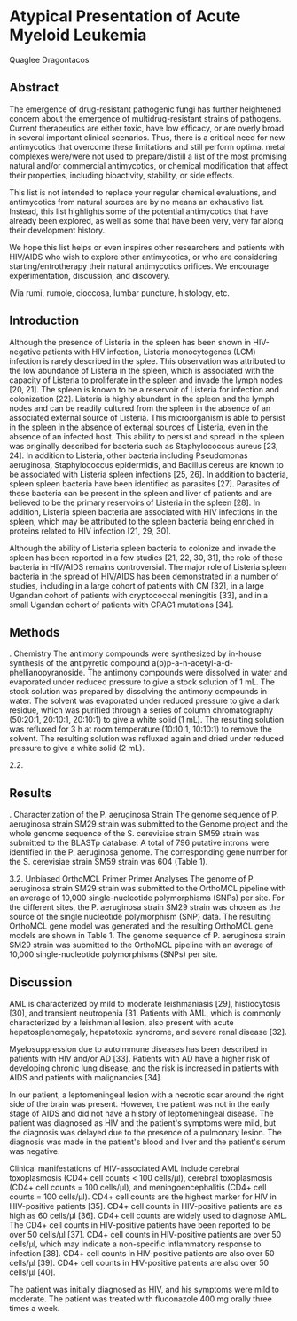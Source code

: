 # Atypical Presentation of Acute Myeloid Leukemia
Quaglee Dragontacos


## Abstract
The emergence of drug-resistant pathogenic fungi has further heightened concern about the emergence of multidrug-resistant strains of pathogens. Current therapeutics are either toxic, have low efficacy, or are overly broad in several important clinical scenarios. Thus, there is a critical need for new antimycotics that overcome these limitations and still perform optima. metal complexes were/were not used to prepare/distill a list of the most promising natural and/or commercial antimycotics, or chemical modification that affect their properties, including bioactivity, stability, or side effects.

This list is not intended to replace your regular chemical evaluations, and antimycotics from natural sources are by no means an exhaustive list. Instead, this list highlights some of the potential antimycotics that have already been explored, as well as some that have been very, very far along their development history.

We hope this list helps or even inspires other researchers and patients with HIV/AIDS who wish to explore other antimycotics, or who are considering starting/entrotherapy their natural antimycotics orifices. We encourage experimentation, discussion, and discovery.

(Via rumi, rumole, cioccosa, lumbar puncture, histology, etc.


## Introduction

Although the presence of Listeria in the spleen has been shown in HIV-negative patients with HIV infection, Listeria monocytogenes (LCM) infection is rarely described in the splee. This observation was attributed to the low abundance of Listeria in the spleen, which is associated with the capacity of Listeria to proliferate in the spleen and invade the lymph nodes [20, 21]. The spleen is known to be a reservoir of Listeria for infection and colonization [22]. Listeria is highly abundant in the spleen and the lymph nodes and can be readily cultured from the spleen in the absence of an associated external source of Listeria. This microorganism is able to persist in the spleen in the absence of external sources of Listeria, even in the absence of an infected host. This ability to persist and spread in the spleen was originally described for bacteria such as Staphylococcus aureus [23, 24]. In addition to Listeria, other bacteria including Pseudomonas aeruginosa, Staphylococcus epidermidis, and Bacillus cereus are known to be associated with Listeria spleen infections [25, 26]. In addition to bacteria, spleen spleen bacteria have been identified as parasites [27]. Parasites of these bacteria can be present in the spleen and liver of patients and are believed to be the primary reservoirs of Listeria in the spleen [28]. In addition, Listeria spleen bacteria are associated with HIV infections in the spleen, which may be attributed to the spleen bacteria being enriched in proteins related to HIV infection [21, 29, 30].

Although the ability of Listeria spleen bacteria to colonize and invade the spleen has been reported in a few studies [21, 22, 30, 31], the role of these bacteria in HIV/AIDS remains controversial. The major role of Listeria spleen bacteria in the spread of HIV/AIDS has been demonstrated in a number of studies, including in a large cohort of patients with CM [32], in a large Ugandan cohort of patients with cryptococcal meningitis [33], and in a small Ugandan cohort of patients with CRAG1 mutations [34].


## Methods
. Chemistry
The antimony compounds were synthesized by in-house synthesis of the antipyretic compound a(p)p-a-n-acetyl-a-d-phellianopyranoside. The antimony compounds were dissolved in water and evaporated under reduced pressure to give a stock solution of 1 mL. The stock solution was prepared by dissolving the antimony compounds in water. The solvent was evaporated under reduced pressure to give a dark residue, which was purified through a series of column chromatography (50:20:1, 20:10:1, 20:10:1) to give a white solid (1 mL). The resulting solution was refluxed for 3 h at room temperature (10:10:1, 10:10:1) to remove the solvent. The resulting solution was refluxed again and dried under reduced pressure to give a white solid (2 mL).

2.2.


## Results
. Characterization of the P. aeruginosa Strain
The genome sequence of P. aeruginosa strain SM29 strain was submitted to the Genome project and the whole genome sequence of the S. cerevisiae strain SM59 strain was submitted to the BLASTp database. A total of 796 putative introns were identified in the P. aeruginosa genome. The corresponding gene number for the S. cerevisiae strain SM59 strain was 604 (Table 1).

3.2. Unbiased OrthoMCL Primer Primer Analyses
The genome of P. aeruginosa strain SM29 strain was submitted to the OrthoMCL pipeline with an average of 10,000 single-nucleotide polymorphisms (SNPs) per site. For the different sites, the P. aeruginosa strain SM29 strain was chosen as the source of the single nucleotide polymorphism (SNP) data. The resulting OrthoMCL gene model was generated and the resulting OrthoMCL gene models are shown in Table 1. The genome sequence of P. aeruginosa strain SM29 strain was submitted to the OrthoMCL pipeline with an average of 10,000 single-nucleotide polymorphisms (SNPs) per site.


## Discussion
AML is characterized by mild to moderate leishmaniasis [29], histiocytosis [30], and transient neutropenia [31. Patients with AML, which is commonly characterized by a leishmanial lesion, also present with acute hepatosplenomegaly, hepatotoxic syndrome, and severe renal disease [32].

Myelosuppression due to autoimmune diseases has been described in patients with HIV and/or AD [33]. Patients with AD have a higher risk of developing chronic lung disease, and the risk is increased in patients with AIDS and patients with malignancies [34].

In our patient, a leptomeningeal lesion with a necrotic scar around the right side of the brain was present. However, the patient was not in the early stage of AIDS and did not have a history of leptomeningeal disease. The patient was diagnosed as HIV and the patient's symptoms were mild, but the diagnosis was delayed due to the presence of a pulmonary lesion. The diagnosis was made in the patient's blood and liver and the patient's serum was negative.

Clinical manifestations of HIV-associated AML include cerebral toxoplasmosis (CD4+ cell counts < 100 cells/µl), cerebral toxoplasmosis (CD4+ cell counts = 100 cells/µl), and meningoencephalitis (CD4+ cell counts = 100 cells/µl). CD4+ cell counts are the highest marker for HIV in HIV-positive patients [35]. CD4+ cell counts in HIV-positive patients are as high as 60 cells/µl [36]. CD4+ cell counts are widely used to diagnose AML. The CD4+ cell counts in HIV-positive patients have been reported to be over 50 cells/µl [37]. CD4+ cell counts in HIV-positive patients are over 50 cells/µl, which may indicate a non-specific inflammatory response to infection [38]. CD4+ cell counts in HIV-positive patients are also over 50 cells/µl [39]. CD4+ cell counts in HIV-positive patients are also over 50 cells/µl [40].

The patient was initially diagnosed as HIV, and his symptoms were mild to moderate. The patient was treated with fluconazole 400 mg orally three times a week.
